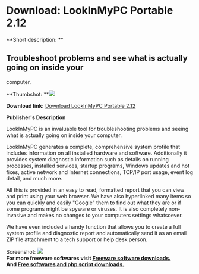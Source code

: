 # Download: LookInMyPC Portable 2.12

**Short description: **

## Troubleshoot problems and see what is actually going on inside your
computer.

  
**Thumbshot: **![](http://www.freewarefiles.com/screenshot/lookinmypc_md.gif)   
  
**Download link:** [Download LookInMyPC Portable 2.12](http://freesoftwares.boysofts.com/LookInMyPC_program_21765.html)  
  

**Publisher's Description**  
  

LookInMyPC is an invaluable tool for troubleshooting problems and seeing what
is actually going on inside your computer.

LookInMyPC generates a complete, comprehensive system profile that includes
information on all installed hardware and software. Additionally it provides
system diagnostic information such as details on running processes, installed
services, startup programs, Windows updates and hot fixes, active network and
Internet connections, TCP/IP port usage, event log detail, and much more.

All this is provided in an easy to read, formatted report that you can view
and print using your web browser. We have also hyperlinked many items so you
can quickly and easily "Google" them to find out what they are or if some
programs might be spyware or viruses. It is also completely non-invasive and
makes no changes to your computers settings whatsoever.

We have even included a handy function that allows you to create a full system
profile and diagnostic report and automatically send it as an email ZIP file
attachment to a tech support or help desk person.

  
  
Screenshot: ![](http://www.freewarefiles.com/screenshot/lookinmypc.gif)  
**For more freeware softwares visit [Freeware software downloads.](http://freesoftwares.boysofts.com/)**   
**And [Free softwares and php script downloads.](http://www.boysofts.com/)**

